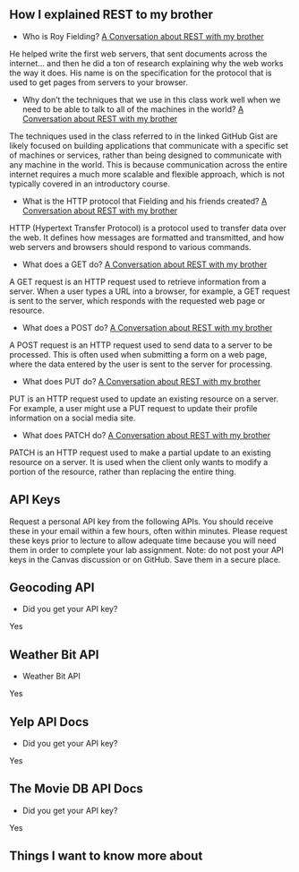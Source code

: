 ## How I explained REST to my brother

- Who is Roy Fielding? [A Conversation about REST with my brother](https://gist.github.com/brookr/5977550)

He helped write the first web servers, that sent documents across the internet… and then he did a ton of research explaining why the web works the way it does. His name is on the specification for the protocol that is used to get pages from servers to your browser.

- Why don’t the techniques that we use in this class work well when we need to be able to talk to all of the machines in the world? [A Conversation about REST with my brother](https://gist.github.com/brookr/5977550)

The techniques used in the class referred to in the linked GitHub Gist are likely focused on building applications that communicate with a specific set of machines or services, rather than being designed to communicate with any machine in the world. This is because communication across the entire internet requires a much more scalable and flexible approach, which is not typically covered in an introductory course.

- What is the HTTP protocol that Fielding and his friends created? [A Conversation about REST with my brother](https://gist.github.com/brookr/5977550)

HTTP (Hypertext Transfer Protocol) is a protocol used to transfer data over the web. It defines how messages are formatted and transmitted, and how web servers and browsers should respond to various commands.

- What does a GET do? [A Conversation about REST with my brother](https://gist.github.com/brookr/5977550)

A GET request is an HTTP request used to retrieve information from a server. When a user types a URL into a browser, for example, a GET request is sent to the server, which responds with the requested web page or resource.

- What does a POST do? [A Conversation about REST with my brother](https://gist.github.com/brookr/5977550)

A POST request is an HTTP request used to send data to a server to be processed. This is often used when submitting a form on a web page, where the data entered by the user is sent to the server for processing.

- What does PUT do? [A Conversation about REST with my brother](https://gist.github.com/brookr/5977550)

PUT is an HTTP request used to update an existing resource on a server. For example, a user might use a PUT request to update their profile information on a social media site.

- What does PATCH do? [A Conversation about REST with my brother](https://gist.github.com/brookr/5977550)

PATCH is an HTTP request used to make a partial update to an existing resource on a server. It is used when the client only wants to modify a portion of the resource, rather than replacing the entire thing.

## API Keys

Request a personal API key from the following APIs. You should receive these in your email within a few hours, often within minutes. Please request these keys prior to lecture to allow adequate time because you will need them in order to complete your lab assignment. Note: do not post your API keys in the Canvas discussion or on GitHub. Save them in a secure place.

## Geocoding API

- Did you get your API key?

Yes

## Weather Bit API

- Weather Bit API

Yes

## Yelp API Docs

- Did you get your API key?

Yes

## The Movie DB API Docs

- Did you get your API key?

Yes

## Things I want to know more about
